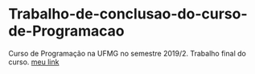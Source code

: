 # Trabalho-de-conclusao-do-curso-de-Programacao
Curso de Programação na UFMG no semestre 2019/2. Trabalho final do curso.
[meu link](https://github.com/jorgerenzo/Trabalho-de-conclus-o-do-curso-de-Programa-o/blob/main/TPA-JorgeNogueiraRenzo..ipynb "segue documentação")
